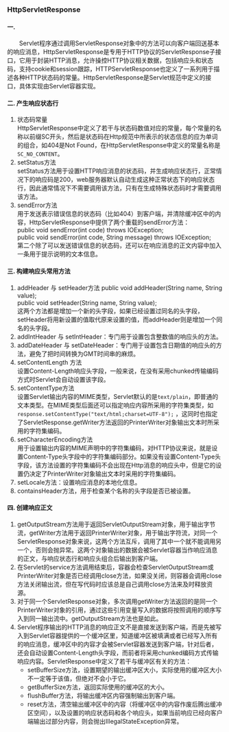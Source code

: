 ### HttpServletResponse
#### 一.
&emsp;&emsp;Servlet程序通过调用ServletResponse对象中的方法可以向客户端回送基本的响应消息，HttpServletResponse是专用于HTTP协议的ServletResponse子接口，它用于封装HTTP消息，允许操控HTTP协议相关数据，包括响应头和状态码，支持cookie和session跟踪，HTTPServletResponse也定义了一系列用于描述各种HTTP状态码的常量。HttpServletResponse是Servlet规范中定义的接口，具体实现由Servlet容器实现。
#### 二. 产生响应状态行
1. 状态码常量  
HttpServletResponse中定义了若干与状态码数值对应的常量，每个常量的名称以前缀SC开头，然后是状态码在Http规范中所表示的状态信息的应为单词的组合，如404是Not Found，在HttpServletResponse中定义的常量名称是`SC_NO_CONTENT`。
2. setStatus方法  
setStatus方法用于设置HTTP响应消息的状态码，并生成响应状态行，正常情况下的响应码是200，web服务器默认自动生成这种正常状态下的响应状态行，因此通常情况下不需要调用该方法，只有在生成特殊状态码时才需要调用该方法。
3. sendError方法  
用于发送表示错误信息的状态码（比如404）到客户端，并清除缓冲区中的内容，HttpServletResponse中提供了两个重载的sendError方法：  
public void sendError(int code) throws IOException;  
public void sendError(int code, String message) throws IOException;  
第二个除了可以发送错误信息的状态码，还可以在响应消息的正文内容中加入一条用于提示说明的文本信息。 

#### 三. 构建响应头常用方法
1. addHeader 与 setHeader方法
public void addHeader(String name, String value);  
public void setHeader(String name, String value);  
这两个方法都是增加一个新的头字段，如果已经设置过同名的头字段，setHeader将用新设置的值取代原来设置的值，而addHeader则是增加一个同名的头字段。
2. addIntHeader 与 setIntHeader：专门用于设置包含整数值的响应头的方法。
3. addDateHeader 与 setDateHeader：专门用于设置包含日期值的响应头的方法，避免了把时间转换为GMT时间串的麻烦。
4. setContentLength 方法  
设置Content-Length响应头字段，一般来说，在没有采用chunked传输编码方式时Servlet会自动设置该字段。
5. setContentType方法  
设置Servlet输出内容的MIME类型，Servlet默认的是`text/plain`，即普通的文本类型。在MIME类型后面还可以指定响应内容所采用的字符集类型，如`response.setContentType("text/html;charset=UTF-8");` ，这同时也指定了ServletResponse.getWriter方法返回的PrinterWriter对象输出文本时所采用的字符集编码。
6. setCharacterEncoding方法  
用于设置输出内容的MIME声明中的字符集编码，对HTTP协议来说，就是设置Content-Type头字段中的字符集编码部分。如果没有设置Content-Type头字段，该方法设置的字符集编码不会出现在Http消息的响应头中，但是它的设置仍决定了PrinterWriter对象输出文本时采用的字符集编码。
7. setLocale方法：设置响应消息的本地化信息。
8. containsHeader方法，用于检查某个名称的头字段是否已被设置。

#### 四. 创建响应正文
1. getOutputStream方法用于返回ServletOutputStream对象，用于输出字节流，getWriter方法用于返回PrinterWriter对象，用于输出字符流，对同一个ServletResponse对象来说，这两个方法互斥，调用了其中一个就不能调用另一个，否则会抛异常。这两个对象输出的数据会被Servlet容器当作响应消息的正文，与响应状态行和响应头组合后输出到客户端。
2. 在Servlet的service方法调用结束后，容器会检查ServletOutputStream或PrinterWriter对象是否已经调用close方法，如果没关闭，则容器会调用close方法关闭输出流，但在写代码时应该总是自己调用close方法来及时释放资源。
3. 对于同一个ServletResponse对象，多次调用getWriter方法返回的是同一个PrinterWriter对象的引用，通过这些引用变量写入的数据将按照调用的顺序写入到同一输出流中。getOutputStream方法也是如此。
4. Servlet程序输出的HTTP消息的响应正文不是直接发送到客户端，而是先被写入到Servlet容器提供的一个缓冲区里，知道缓冲区被填满或者已经写入所有的响应消息，缓冲区中的内容才会被Servlet容器发送到客户端，针对后者，还会自动设置Content-Length头字段，而前者将采用chunked编码方式传输响应内容。ServletResponse中定义了若干与缓冲区有关的方法：    
    * setBufferSize方法，设置期望的输出缓冲区大小，实际使用的缓冲区大小不一定等于该值，但绝对不会小于它。
    * getBufferSize方法，返回实际使用的缓冲区的大小。
    * flushBuffer方法，将输出缓冲区内容强制输出到客户端。
    * reset方法，清空输出缓冲区中的内容（将缓冲区中的内容作废后腾出缓冲区空间），以及设置的响应状态码和各个响应头，如果当前响应已经向客户端输出过部分内容，则会抛出IllegalStateException异常。
